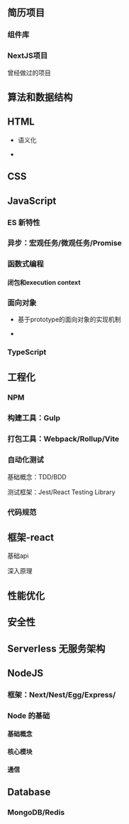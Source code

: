 ## 简历项目

### 组件库

### NextJS项目

曾经做过的项目



## 算法和数据结构



## HTML

- 语义化

- 





## CSS



## JavaScript

### ES 新特性

### 异步：宏观任务/微观任务/Promise

### 函数式编程

#### 闭包和execution context

### 面向对象

- 基于prototype的面向对象的实现机制

- 

### TypeScript



## 工程化

### NPM

### 构建工具：Gulp

### 打包工具：Webpack/Rollup/Vite

### 自动化测试

基础概念：TDD/BDD

测试框架：Jest/React Testing Library

### 代码规范



## 框架-react

基础api

深入原理



## 性能优化



## 安全性



## Serverless 无服务架构



## NodeJS

### 框架：Next/Nest/Egg/Express/

### Node 的基础

#### 基础概念

#### 核心模块

#### 通信

## Database

### MongoDB/Redis

## 
